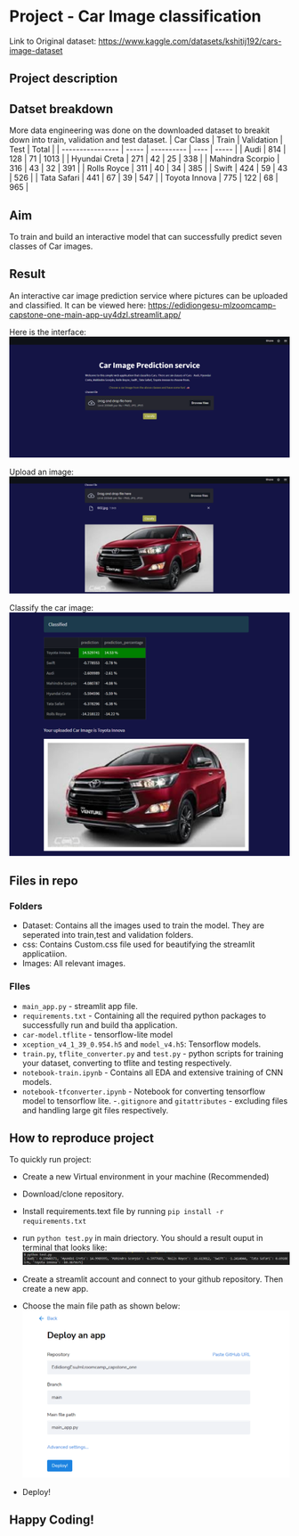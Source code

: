 # Project - Car Image classification

Link to Original dataset: https://www.kaggle.com/datasets/kshitij192/cars-image-dataset

## Project description


## Datset breakdown
More data engineering was done on the downloaded dataset to breakit down into train, validation and test dataset.
| Car Class        | Train | Validation | Test | Total |
| ---------------- | ----- | ---------- | ---- | ----- |
| Audi             | 814   | 128        | 71   | 1013  |
| Hyundai Creta    | 271   | 42         | 25   | 338   |
| Mahindra Scorpio | 316   | 43         | 32   | 391   |
| Rolls Royce      | 311   | 40         | 34   | 385   |
| Swift            | 424   | 59         | 43   | 526   |
| Tata Safari      | 441   | 67         | 39   | 547   |
| Toyota Innova    | 775   | 122        | 68   | 965   |


## Aim
To train and build an interactive model that can successfully predict seven classes of Car images.

## Result
An interactive car image prediction service where pictures can be uploaded and classified. It can be viewed here:
    https://edidiongesu-mlzoomcamp-capstone-one-main-app-uy4dzl.streamlit.app/

Here is the interface:
    ![](images/webapp.png)

Upload an image:
    ![](images/webapp2.png)

Classify the car image:
    ![](images/webapp3.png)

## Files in repo
### Folders
- Dataset: Contains all the images used to train the model. They are seperated into train,test and validation folders.
- css: Contains Custom.css file used for beautifying the streamlit applicatiion.
- Images: All relevant images.
  
### FIles
- `main_app.py` - streamlit app file.
- `requirements.txt` - Containing all the required python packages to successfully run and build tha application.
- `car-model.tflite` - tensorflow-lite model
- `xception_v4_1_39_0.954.h5` and `model_v4.h5`: Tensorflow models.
- `train.py`, `tflite_converter.py` and `test.py` - python scripts for training your dataset, converting to tflite and testing respectively.
- `notebook-train.ipynb` - Contains all EDA and extensive training of CNN models.
- `notebook-tfconverter.ipynb` - Notebook for converting tensorflow model to tensorflow lite.
-`.gitignore` and `gitattributes` - excluding files and handling large git files respectively.


## How to reproduce project
To quickly run project:
- Create a new Virtual environment in your machine (Recommended)
- Download/clone repository.
- Install requirements.text file by running `pip install -r requirements.txt`
- run `python test.py` in main driectory. You should a result ouput in terminal that looks like:
            ![](images/test-screenshot.png)

- Create a streamlit account and connect to your github repository. Then create a new app.
- Choose the main file path as shown below:
            ![](images/streamlit-deploy.png)
- Deploy!

## Happy Coding!

